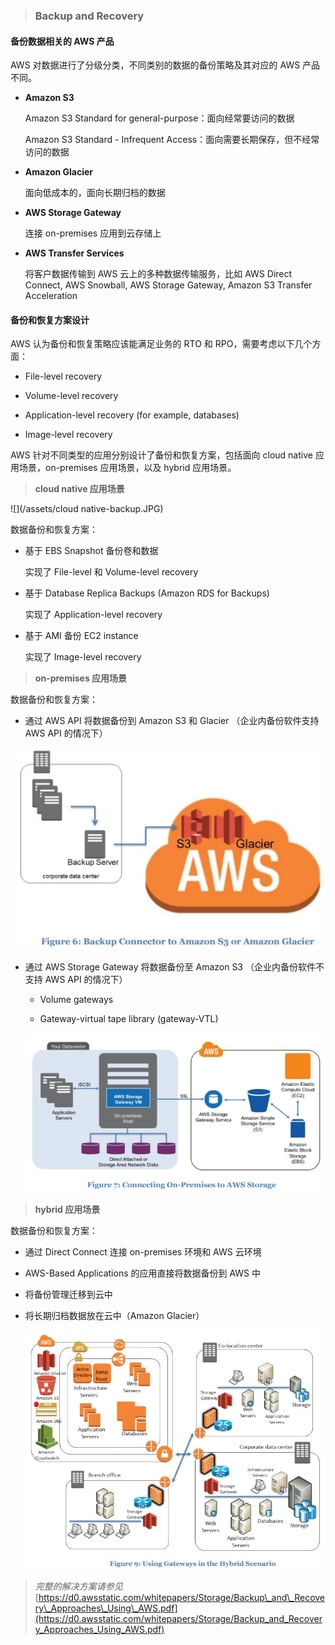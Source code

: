 > ### **Backup and Recovery**

#### 备份数据相关的 AWS 产品

AWS 对数据进行了分级分类，不同类别的数据的备份策略及其对应的 AWS 产品不同。

* **Amazon S3**

  Amazon S3 Standard for general-purpose：面向经常要访问的数据

  Amazon S3 Standard - Infrequent Access：面向需要长期保存，但不经常访问的数据

* **Amazon Glacier**

  面向低成本的，面向长期归档的数据

* **AWS Storage Gateway**

  连接  on-premises 应用到云存储上

* **AWS Transfer Services**

  将客户数据传输到 AWS 云上的多种数据传输服务，比如 AWS Direct Connect, AWS Snowball, AWS Storage Gateway, Amazon S3 Transfer Acceleration

#### 备份和恢复方案设计

AWS 认为备份和恢复策略应该能满足业务的 RTO 和 RPO，需要考虑以下几个方面：

* File-level recovery

* Volume-level recovery

* Application-level recovery \(for example, databases\)

* Image-level recovery

AWS 针对不同类型的应用分别设计了备份和恢复方案，包括面向 cloud native 应用场景，on-premises 应用场景，以及 hybrid 应用场景。

> **cloud native 应用场景**

![](/assets/cloud native-backup.JPG)

数据备份和恢复方案：

* 基于 EBS Snapshot 备份卷和数据

  实现了 File-level 和 Volume-level recovery

* 基于 Database Replica Backups \(Amazon RDS for Backups\)

  实现了 Application-level recovery

* 基于 AMI 备份 EC2 instance

  实现了 Image-level recovery

> **on-premises 应用场景**

数据备份和恢复方案：

* 通过 AWS API 将数据备份到 Amazon S3 和 Glacier （企业内备份软件支持 AWS API 的情况下）

![](/assets/on-premise-backup.JPG)

* 通过 AWS Storage Gateway 将数据备份至 Amazon S3 （企业内备份软件不支持 AWS API 的情况下）

  * Volume gateways

  * Gateway-virtual tape library \(gateway-VTL\)

  ![](/assets/on-premise-connect.JPG)

> **hybrid 应用场景**

数据备份和恢复方案：

* 通过 Direct Connect 连接 on-premises 环境和 AWS 云环境

* AWS-Based Applications 的应用直接将数据备份到 AWS 中

* 将备份管理迁移到云中

* 将长期归档数据放在云中（Amazon Glacier）

  ![](/assets/hybrid-backup.JPG)

> _完整的解决方案请参见_[https://d0.awsstatic.com/whitepapers/Storage/Backup\_and\_Recovery\_Approaches\_Using\_AWS.pdf](https://d0.awsstatic.com/whitepapers/Storage/Backup_and_Recovery_Approaches_Using_AWS.pdf)



